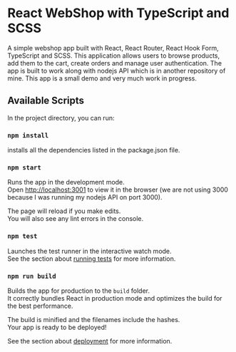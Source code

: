 # React WebShop with TypeScript and SCSS

A simple webshop app built with React, React Router, React Hook Form, TypeScript and SCSS. This application allows users to browse products, add them to the cart, create orders and manage user authentication. The app is built to work along with nodejs API which is in another repository of mine. This app is a small demo and very much work in progress.

## Available Scripts

In the project directory, you can run:

### `npm install`

installs all the dependencies listed in the package.json file.

### `npm start`

Runs the app in the development mode.\
Open [http://localhost:3001](http://localhost:3001) to view it in the browser (we are not using 3000 because I was running my nodejs API on port 3000).

The page will reload if you make edits.\
You will also see any lint errors in the console.

### `npm test`

Launches the test runner in the interactive watch mode.\
See the section about [running tests](https://facebook.github.io/create-react-app/docs/running-tests) for more information.

### `npm run build`

Builds the app for production to the `build` folder.\
It correctly bundles React in production mode and optimizes the build for the best performance.

The build is minified and the filenames include the hashes.\
Your app is ready to be deployed!

See the section about [deployment](https://facebook.github.io/create-react-app/docs/deployment) for more information.


